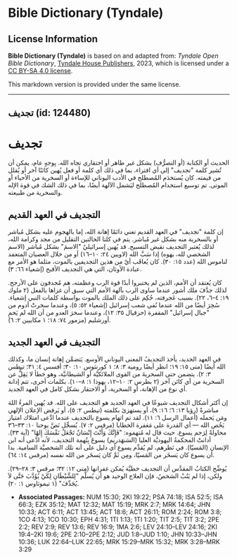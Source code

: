 # Bible Dictionary (Tyndale)

## License Information

**Bible Dictionary (Tyndale)** is based on and adapted from: _Tyndale Open Bible Dictionary_, [Tyndale House Publishers](https://tyndaleopenresources.com/), 2023, which is licensed under a [CC BY-SA 4.0 license](https://creativecommons.org/licenses/by-sa/4.0/legalcode.en).

This markdown version is provided under the same license.



--------------------------------

## تجديف (id: 124480)

تجديف
=====

الحديث أو الكتابة (أو التصرُّف) بشكل غير طاهر أو احتقاري تجاه الله. بِوجهٍ عام، يمكن أن تُشير كلمة "تجديف" إلى أي افتراء، بما في ذلك أي كلمة أو فعل يُهين كائنًا آخر أو يُقلل من قيمته. كان يُستخدَم المُصطلح في الأدب اليوناني للإساءة أو السخرية من الأحياء أو الموتى. تم توسيع استخدام المُصطلح ليَشمل الآلهة أيضًا، بما في ذلك الشك في قوة الإله والسخرية من طبيعته.

التجديف في العهد القديم
-----------------------

إن كلمة "تجديف" في العهد القديم تعني دائمًا إهانة الله، إما بالهجوم عليه بشكل مُباشر أو بالسخرية منه بشكل غير مُباشر. يتم في كلتا الحالتين التقليل من مجد وكرامة الله، لذلك يُعتبر التجديف نقيض التسبيح. قد يُهين إسرائيليٌ "الاسمَ" بشكل مُباشر (الاسم الشخصي لله، يهوه) إذا سَبَّ الله (لاويين ٢٤: ١٠–١٦) أو من خلال العصيان المتعمد لناموس الله (عدد ١٥: ٣٠). كان يُعاقَب أيٌ من هذين التجديفين بالموت، مثلما هو الأمر مع عبادة الأوثان، التي هي التجديف الأقبح (إشعياء ٦٦: ٣).

كان يُعتقد أن الأمم، الذين لم يختبروا أبدًا قوة الرب وعظمته، هم مُجدفون على الأرجح. لذلك جدَّفَ ملك أشور عندما ساوى الرب بآلهة الأمم التي سبق أن غزاها بالفعل (٢ ملوك ١٩: ٤–٦، ٢٢). بسبب عَجرفته، حُكِم على ذلك الملك بالموت بواسطة كلمات النبي إشعياء. سُخِرَ أيضًا من الله عندما نُفي شعب إسرائيل (إشعياء ٥٢: ٥)، وعندما سخرتْ أدوم من "جبال إسرائيل" المقفرة (حزقيال ٣٥: ١٢)، وعندما سخرَ العدو من أن الله لم يَحمِ أورشليم (مزمور ٧٤: ١٨؛ ١ مكابيين ٢: ٦).

التجديف في العهد الجديد
-----------------------

في العهد الجديد، يأخذ التجديفُ المعنى اليوناني الأوسع. يَتضمَّن إهانة إنسان ما، وكذلك الله أيضًا (متى ١٥: ١٩؛ انظر أيضًا رومية ٣: ٨؛ ١ كورنثوس ١٠: ٣٠؛ أفسس ٤: ٣١؛ تيطس ٣: ٢). يتضمن حتى السخريةَ من القوى الملائكيَّة أو الشيطانيَّة، وهو خطأ لا يَقِلُّ عن السخرية من أي كائن آخر (٢ بطرس ٢: ١٠–١٢، يهوذا ١: ٨–١٠). بكلمات أخرى، تتم إدانة أي نوع من الإهانة، أو السخرية، أو الاحتقار بشكل كامل في العهد الجديد.

إن أكثر أشكال التجديف شيوعًا في العهد الجديد هو التجديف على الله. قد يُهين المرءُ اللهَ مباشرةً (رؤيا ١٣: ٦؛ ١٦: ٩)، أو يستهزئ بكلمته (تيطس ٢: ٥)، أو يَرفض الإعلان الإلهي ومَن يَحمله (أعمال الرسل ٦: ١١). لقد تم اتهام يسوع بالتجديف عندما ادَّعى امتلاك امتياز يَخُص الله — أي القدرة على مَغفرة الخطايا (مرقس ٢: ٧). يُسجِّل نَصَّ يوحنا ١٠: ٣٣–٣٦ محاولةً لِرَجم يسوع. حيث قال له مُتهموه: "فَإِنَّكَ وَأَنْتَ إِنْسَانٌ تَجْعَلُ نَفْسَكَ إِلهًا" (آية ٣٣). أدانتْ المحكمةُ اليهوديَّة العليا (السَنهَدريم) يسوعَ بِتُهمة التجديف، لأنه ادَّعى أنه ابن الإنسان (المَسيّا). في نَظرهم، لم يُقدِّم يسوع أي دليل على أنه تلك الشخصيَّة السامية. بدا أن يسوع كان يَسخَر من المَسيّا، ومِن ثَمَّ كان يَسخَر من الله نفسه (مرقس ١٤: ٦٤).

يُوضِّح الكتابُ المقدَّس أن التجديف خطيَّة يُمكن غفرانها (متى ١٢: ٣٢؛ مرقس ٣: ٢٨–٢٩). ولكن، إذا لم يَتُبْ الشخصُ، فإن العلاج الوحيد هو أن يُسلَّم "لِلشَّيْطَانِ لِكَيْ يُؤَدَّبَ حَتَّى لاَ يُجَدِّفَ" (١ تيموثاوس ١: ٢٠).

* **Associated Passages:** NUM 15:30; 2KI 19:22; PSA 74:18; ISA 52:5; ISA 66:3; EZK 35:12; MAT 12:32; MAT 15:19; MRK 2:7; MRK 14:64; JHN 10:33; ACT 6:11; ACT 13:45; ACT 18:6; ACT 26:11; ROM 2:24; ROM 3:8; 1CO 4:13; 1CO 10:30; EPH 4:31; 1TI 1:13; 1TI 1:20; TIT 2:5; TIT 3:2; 2PE 2:2; REV 2:9; REV 13:6; REV 16:9; 1MA 2:6; LEV 24:10–LEV 24:16; 2KI 19:4–2KI 19:6; 2PE 2:10–2PE 2:12; JUD 1:8–JUD 1:10; JHN 10:33–JHN 10:36; LUK 22:64–LUK 22:65; MRK 15:29–MRK 15:32; MRK 3:28–MRK 3:29

